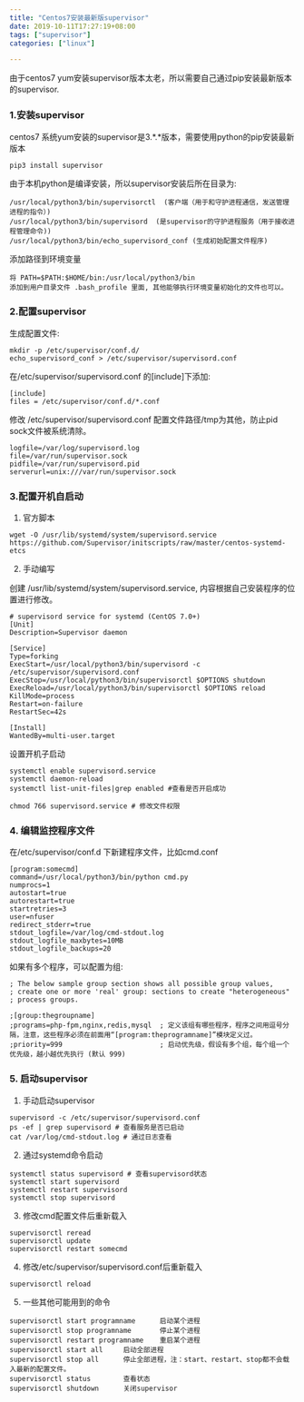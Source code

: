 ```yaml
---
title: "Centos7安装最新版supervisor"
date: 2019-10-11T17:27:19+08:00
tags: ["supervisor"]
categories: ["linux"]

---
```


由于centos7 yum安装supervisor版本太老，所以需要自己通过pip安装最新版本的supervisor.
<!--more-->

### 1.安装supervisor
centos7 系统yum安装的supervisor是3.*.*版本，需要使用python的pip安装最新版本
```shell
pip3 install supervisor
```
由于本机python是编译安装，所以supervisor安装后所在目录为:
```shell
/usr/local/python3/bin/supervisorctl  (客户端（用于和守护进程通信，发送管理进程的指令）)
/usr/local/python3/bin/supervisord  (是supervisor的守护进程服务（用于接收进程管理命令))
/usr/local/python3/bin/echo_supervisord_conf (生成初始配置文件程序)
```
添加路径到环境变量
```shell
将 PATH=$PATH:$HOME/bin:/usr/local/python3/bin
添加到用户目录文件 .bash_profile 里面, 其他能够执行环境变量初始化的文件也可以。
```

### 2.配置supervisor
生成配置文件:
```shell
mkdir -p /etc/supervisor/conf.d/
echo_supervisord_conf > /etc/supervisor/supervisord.conf
```
在/etc/supervisor/supervisord.conf 的[include]下添加:
```shell
[include]
files = /etc/supervisor/conf.d/*.conf
```
修改 /etc/supervisor/supervisord.conf 配置文件路径/tmp为其他，防止pid sock文件被系统清除。
```shell
logfile=/var/log/supervisord.log
file=/var/run/supervisor.sock
pidfile=/var/run/supervisord.pid
serverurl=unix:///var/run/supervisor.sock
```

### 3.配置开机自启动

1. 官方脚本

```shell
wget -O /usr/lib/systemd/system/supervisord.service  https://github.com/Supervisor/initscripts/raw/master/centos-systemd-etcs
```

2. 手动编写

创建 /usr/lib/systemd/system/supervisord.service, 内容根据自己安装程序的位置进行修改。
```
# supervisord service for systemd (CentOS 7.0+)
[Unit]
Description=Supervisor daemon

[Service]
Type=forking
ExecStart=/usr/local/python3/bin/supervisord -c /etc/supervisor/supervisord.conf
ExecStop=/usr/local/python3/bin/supervisorctl $OPTIONS shutdown
ExecReload=/usr/local/python3/bin/supervisorctl $OPTIONS reload
KillMode=process
Restart=on-failure
RestartSec=42s

[Install]
WantedBy=multi-user.target
```
设置开机子启动
```
systemctl enable supervisord.service
systemctl daemon-reload 
systemctl list-unit-files|grep enabled #查看是否开启成功

chmod 766 supervisord.service # 修改文件权限
```

### 4. 编辑监控程序文件
在/etc/supervisor/conf.d 下新建程序文件，比如cmd.conf
```text
[program:somecmd]
command=/usr/local/python3/bin/python cmd.py
numprocs=1
autostart=true
autorestart=true
startretries=3
user=nfuser
redirect_stderr=true
stdout_logfile=/var/log/cmd-stdout.log
stdout_logfile_maxbytes=10MB
stdout_logfile_backups=20
```

如果有多个程序，可以配置为组:
```shell
; The below sample group section shows all possible group values,
; create one or more 'real' group: sections to create "heterogeneous"
; process groups.

;[group:thegroupname]
;programs=php-fpm,nginx,redis,mysql  ; 定义该组有哪些程序，程序之间用逗号分隔，注意，这些程序必须在前面用“[program:theprogramname]”模块定义过。
;priority=999                        ; 启动优先级，假设有多个组，每个组一个优先级，越小越优先执行 (默认 999)
```

### 5. 启动supervisor

1. 手动启动supervisor
```shell
supervisord -c /etc/supervisor/supervisord.conf
ps -ef | grep supervisord # 查看服务是否已启动
cat /var/log/cmd-stdout.log # 通过日志查看
```

2. 通过systemd命令启动
```shell
systemctl status supervisord # 查看supervisord状态
systemctl start supervisord
systemctl restart supervisord
systemctl stop supervisord
```

3. 修改cmd配置文件后重新载入
```shell
supervisorctl reread
supervisorctl update
supervisorctl restart somecmd
```

4. 修改/etc/supervisor/supervisord.conf后重新载入
```shell
supervisorctl reload
```

5. 一些其他可能用到的命令
```shell
supervisorctl start programname      启动某个进程  
supervisorctl stop programname       停止某个进程
supervisorctl restart programname    重启某个进程
supervisorctl start all     启动全部进程
supervisorctl stop all      停止全部进程，注：start、restart、stop都不会载入最新的配置文件。
supervisorctl status        查看状态
supervisorctl shutdown      关闭supervisor
```

